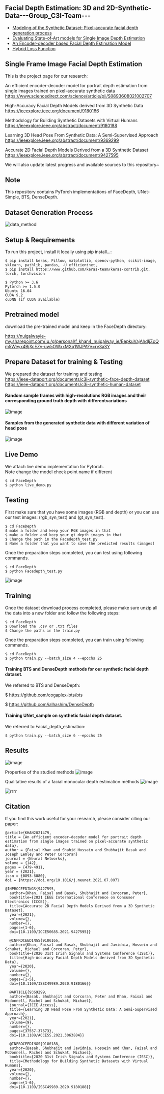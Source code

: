## Facial Depth Estimation: 3D and 2D-Synthetic-Data---Group_C3I-Team---
* [Modeling of the Synthetic Dataset: Pixel-accurate facial depth generation process](#general-info)
* [Evaluating State-of-Art models for Single Image Depth Estimation](#technologies)
* [An Encoder-decoder based Facial Depth Estimation Model](#setup)
* [Hybrid Loss Function](#setup1)

## Single Frame Image Facial Depth Estimation
This is the project page for our research:<br/>

An efficient encoder-decoder model for portrait depth estimation from single images trained on pixel-accurate synthetic data<br/>
https://www.sciencedirect.com/science/article/pii/S0893608021002707

High-Accuracy Facial Depth Models derived from 3D Synthetic Data<br/>
https://ieeexplore.ieee.org/document/9180166<br/>

Methodology for Building Synthetic Datasets with Virtual Humans<br/>
https://ieeexplore.ieee.org/abstract/document/9180188<br/>

Learning 3D Head Pose From Synthetic Data: A Semi-Supervised Approach<br/>
https://ieeexplore.ieee.org/abstract/document/9369299<br/>

Accurate 2D Facial Depth Models Derived from a 3D Synthetic Dataset
https://ieeexplore.ieee.org/abstract/document/9427595<br/>

We will also update latest progress and available sources to this repository~ 
	
## Note
This repository contains PyTorch implementations of FaceDepth, UNet-Simple, BTS, DenseDepth.

## Dataset Generation Process
![data_method](https://user-images.githubusercontent.com/49758542/120590876-1fc03b00-c433-11eb-825f-2bd3ec8bc538.png)

## Setup & Requirements
To run this project, install it locally using pip install...:

```
$ pip install keras, Pillow, matplotlib, opencv-python, scikit-image, sklearn, pathlib, pandas, -U efficientnet,
$ pip install https://www.github.com/keras-team/keras-contrib.git, torch, torchvision
```

```
$ Python >= 3.6
Pytorch >= 1.6.0
Ubuntu 16.04
CUDA 9.2
cuDNN (if CUDA available)
```
## Pretrained model

download the pre-trained model and keep in the FaceDepth directory:

https://nuigalwayie-my.sharepoint.com/:u:/g/personal/f_khan4_nuigalway_ie/EepkuVajAhdIjZoQm5Weyx4BjXcEZy-uw5OWxxMXq1WJPA?e=rv3aSY

## Prepare Dataset for training & Testing 

We prepared the dataset for training and testing<br/>
https://ieee-dataport.org/documents/c3i-synthetic-face-depth-dataset <br/>
https://ieee-dataport.org/documents/c3i-synthetic-human-dataset <br/>

#### Random sample frames with high-resolutions RGB images and their corresponding ground truth depth with differentvariations<br/>
![image](https://user-images.githubusercontent.com/49758542/120597022-69f9ea00-c43c-11eb-9f45-9ff18161b662.png)

#### Samples from the generated synthetic data with different variation of head pose
![image](https://user-images.githubusercontent.com/49758542/120597197-a9c0d180-c43c-11eb-869b-d296ad62a36c.png)
## Live Demo
We attach live demo implementation for Pytorch. \
Note change the model check point name if different 
```
$ cd FaceDepth
$ python live_demo.py
```
## Testing
First make sure that you have some images (RGB and depth) or you can use our test images: (rgb_syn_test) and (gt_syn_test).
```shell
$ cd FaceDepth
$ make a folder and keep your RGB images in that  
$ make a folder and keep your gt depth images in that
$ Change the path in the Facedepth_test.py
$ Name a folder that you want to save the predicted results (images)  
```
Once the preparation steps completed, you can test using following commands.
```
$ cd FaceDepth
$ python Facedepth_test.py
```
![image](https://user-images.githubusercontent.com/49758542/120592291-80e90e00-c435-11eb-832e-45b55b014336.png)

## Training
Once the dataset download process completed, please make sure unzip all the data into a new folder and follow the following steps:
```shell
$ cd FaceDepth
$ Download the .csv or .txt files
$ Change the paths in the train.py  
```
Once the preparation steps completed, you can train using following commands.
```
$ cd FaceDepth
$ python train.py --batch_size 4 --epochs 25 
```
#### Training BTS and DenseDepth methods for our synthetic facial depth dataset.
We referred to BTS and DenseDepth:

$ https://github.com/cogaplex-bts/bts

$ https://github.com/ialhashim/DenseDepth

#### Training UNet_sample on synthetic facial depth dataset.
We referred to Facial_depth_estimation:
```
$ python train.py --batch_size 6 --epochs 25 
```

## Results 
![image](https://user-images.githubusercontent.com/49758542/120593394-55672300-c437-11eb-8368-29078c44c38c.png)

Properties of the studied methods
![image](https://user-images.githubusercontent.com/49758542/120593446-6fa10100-c437-11eb-928e-a0f38f7c4a32.png)

Qualitative results of a facial monocular depth estimation methods
![image](https://user-images.githubusercontent.com/49758542/120593540-919a8380-c437-11eb-8bdb-1498b4472795.png)

![rrrr](https://user-images.githubusercontent.com/49758542/120594025-34530200-c438-11eb-920a-4f7c8640b57f.png)

## Citation
If you find this work useful for your research, please consider citing our paper:
```
@article{KHAN2021479,
title = {An efficient encoder–decoder model for portrait depth estimation from single images trained on pixel-accurate synthetic data},
author = {Faisal Khan and Shahid Hussain and Shubhajit Basak and Joseph Lemley and Peter Corcoran}
journal = {Neural Networks},
volume = {142},
pages = {479-491},
year = {2021},
issn = {0893-6080},
doi = {https://doi.org/10.1016/j.neunet.2021.07.007}

@INPROCEEDINGS{9427595,
  author={Khan, Faisal and Basak, Shubhajit and Corcoran, Peter},
  booktitle={2021 IEEE International Conference on Consumer Electronics (ICCE)}, 
  title={Accurate 2D Facial Depth Models Derived from a 3D Synthetic Dataset}, 
  year={2021},
  volume={},
  number={},
  pages={1-6},
  doi={10.1109/ICCE50685.2021.9427595}}
  
  @INPROCEEDINGS{9180166,
  author={Khan, Faisal and Basak, Shubhajit and Javidnia, Hossein and Schukat, Michael and Corcoran, Peter},
  booktitle={2020 31st Irish Signals and Systems Conference (ISSC)}, 
  title={High-Accuracy Facial Depth Models derived from 3D Synthetic Data}, 
  year={2020},
  volume={},
  number={},
  pages={1-5},
  doi={10.1109/ISSC49989.2020.9180166}}
  
  @ARTICLE{9369299,
  author={Basak, Shubhajit and Corcoran, Peter and Khan, Faisal and Mcdonnell, Rachel and Schukat, Michael},
  journal={IEEE Access}, 
  title={Learning 3D Head Pose From Synthetic Data: A Semi-Supervised Approach}, 
  year={2021},
  volume={9},
  number={},
  pages={37557-37573},
  doi={10.1109/ACCESS.2021.3063884}}
  
  @INPROCEEDINGS{9180188,
  author={Basak, Shubhajit and Javidnia, Hossein and Khan, Faisal and McDonnell, Rachel and Schukat, Michael},
  booktitle={2020 31st Irish Signals and Systems Conference (ISSC)}, 
  title={Methodology for Building Synthetic Datasets with Virtual Humans}, 
  year={2020},
  volume={},
  number={},
  pages={1-6},
  doi={10.1109/ISSC49989.2020.9180188}}
```



